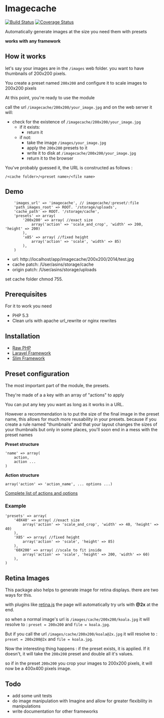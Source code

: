 # Imagecache
[![Build Status](https://travis-ci.org/onigoetz/imagecache.png?branch=master)](http://travis-ci.org/onigoetz/imagecache) [![Coverage Status](https://coveralls.io/repos/onigoetz/imagecache/badge.png?branch=master)](https://coveralls.io/r/onigoetz/imagecache?branch=master)

Automatically generate images at the size you need them with presets

__works with any framework__

## How it works

let's say your images are in the `/images` web folder. you want to have thumbnails of 200x200 pixels.

You create a preset named `200x200` and configure it to scale images to 200x200 pixels

At this point, you're ready to use the module

call the url `/imagecache/200x200/your_image.jpg` and on the web server it will:

- check for the existence of `/imagecache/200x200/your_image.jpg`
  - if it exists:
    - return it
  - if not:
    - take the image `/images/your_image.jpg`
    - apply the `200x200` presets to it
    - write it to disk at `/imagecache/200x200/your_image.jpg`
    - return it to the browser

You've probably guessed it, the URL is constructed as follows :

`/<cache folder>/<preset name>/<file name>`

## Demo

```config
    'images_url' => 'imagecache', // imagecache/:preset/:file
    'path_images_root' => ROOT. '/storage/uploads',
    'cache_path' => ROOT. '/storage/cache',
    'presets' => array(
        '200x200' => array( //exact size
            array('action' => 'scale_and_crop', 'width' => 200, 'height' => 200)
        ),
        'x85' => array( //fixed height
            array('action' => 'scale', 'width' => 85)
        ),
    )
```

  - url: http://localhost/app/imagecache/200x200/2014/test.jpg
  - cache patch:  /User/asins/storage/cache
  - origin patch: /User/asins/storage/uploads

set cache folder chmod 755.

## Prerequisites
For it to work you need

- PHP 5.3
- Clean urls with apache url_rewrite or nginx rewrites

## Installation

- [Raw PHP](http://github.com/onigoetz/imagecache/tree/master/docs/raw.md)
- [Laravel Framework](http://github.com/onigoetz/imagecache/tree/master/docs/laravel.md)
- [Slim Framework](http://github.com/onigoetz/imagecache/tree/master/docs/slim.md)

## Preset configuration

The most important part of the module, the presets.

They're made of a a key with an array of "actions" to apply

You can put any key you want as long as it works in a URL.

However a recommendation is to put the size of the final image in the preset name,
this allows for much more reusability in your presets. because if you create a rule named "thumbnails"
and that your layout changes the sizes of your thumbnails but only in some places, you'll soon end in a mess with the preset names

__Preset structure__

	'name' => array(
    	action,
    	action ...
	)

__Action structure__

	array('action' => 'action_name', ... options ...)

[Complete list of actions and options](http://github.com/onigoetz/imagecache/tree/master/docs/actions.md)

### Example

	'presets' => array(
	    '40X40' => array( //exact size
	        array('action' => 'scale_and_crop', 'width' => 40, 'height' => 40)
	    ),
	    'X85' => array( //fixed height
	        array('action' => 'scale', 'height' => 85)
	    ),
	    '60X200' => array( //scale to fit inside
	        array('action' => 'scale', 'height' => 200, 'width' => 60)
	    ),
	)

## Retina Images

This package also helps to generate image for retina displays. there are two ways for this.

with plugins like [retina.js](http://retinajs.com/) the page will automatically try urls with __@2x__ at the end.

so when a normal image's url is `/images/cache/200x200/koala.jpg` it will resolve to : `preset = 200x200` and `file = koala.jpg`.

But if you call the url `/images/cache/200x200/koala@2x.jpg` it will resolve to : `preset = 200x200@2x` and `file = koala.jpg`.

Now the interesting thing happens : if the preset exists, it is applied. If it doesn't, it will take the `200x200` preset and double all it's values.

so if in the preset `200x200` you crop your images to 200x200 pixels, it will now be a 400x400 pixels image.

## Todo

- add some unit tests
- do image manipulation with Imagine and allow for greater flexibility in manipulations
- write documentation for other frameworks


